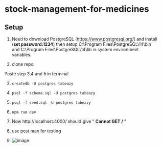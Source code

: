 # stock-management-for-medicines
<h2>Setup</h2>

1.  Need to download PostgreSQL (https://www.postgresql.org/)
and install (**set password:1234**) then setup C:\Program Files\PostgreSQL\14\bin and C:\Program Files\PostgreSQL\14\lib in system environment variables.

2.  clone repo.

Paste step 3,4 and 5 in terminal

3.  ```createdb -U postgres tabeazy```
4.  ```psql -f schema.sql -U postgres tabeazy```
5.  ```psql -f seed.sql -U postgres tabeazy```

6.  ```npm run dev```
7.  Now http://localhost:4000/ should give " **Cannot GET /** "
7.  use post man for testing
8.  ![image](https://user-images.githubusercontent.com/39665302/147343819-f0b5176d-f569-4ac9-ad7a-1b2ca22cb0a2.png)


